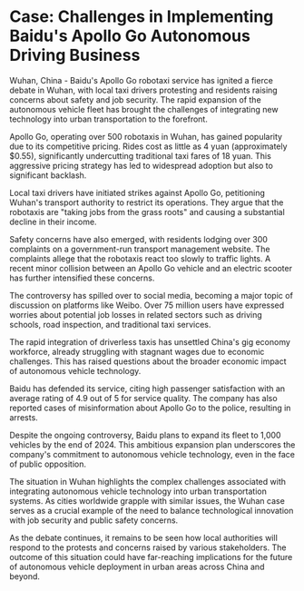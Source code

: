 # Case: Challenges in Implementing Baidu's Apollo Go Autonomous Driving Business

Wuhan, China - Baidu's Apollo Go robotaxi service has ignited a fierce debate in Wuhan, with local taxi drivers protesting and residents raising concerns about safety and job security. The rapid expansion of the autonomous vehicle fleet has brought the challenges of integrating new technology into urban transportation to the forefront.

Apollo Go, operating over 500 robotaxis in Wuhan, has gained popularity due to its competitive pricing. Rides cost as little as 4 yuan (approximately $0.55), significantly undercutting traditional taxi fares of 18 yuan. This aggressive pricing strategy has led to widespread adoption but also to significant backlash.

Local taxi drivers have initiated strikes against Apollo Go, petitioning Wuhan's transport authority to restrict its operations. They argue that the robotaxis are "taking jobs from the grass roots" and causing a substantial decline in their income.

Safety concerns have also emerged, with residents lodging over 300 complaints on a government-run transport management website. The complaints allege that the robotaxis react too slowly to traffic lights. A recent minor collision between an Apollo Go vehicle and an electric scooter has further intensified these concerns.

The controversy has spilled over to social media, becoming a major topic of discussion on platforms like Weibo. Over 75 million users have expressed worries about potential job losses in related sectors such as driving schools, road inspection, and traditional taxi services.

The rapid integration of driverless taxis has unsettled China's gig economy workforce, already struggling with stagnant wages due to economic challenges. This has raised questions about the broader economic impact of autonomous vehicle technology.

Baidu has defended its service, citing high passenger satisfaction with an average rating of 4.9 out of 5 for service quality. The company has also reported cases of misinformation about Apollo Go to the police, resulting in arrests.

Despite the ongoing controversy, Baidu plans to expand its fleet to 1,000 vehicles by the end of 2024. This ambitious expansion plan underscores the company's commitment to autonomous vehicle technology, even in the face of public opposition.

The situation in Wuhan highlights the complex challenges associated with integrating autonomous vehicle technology into urban transportation systems. As cities worldwide grapple with similar issues, the Wuhan case serves as a crucial example of the need to balance technological innovation with job security and public safety concerns.

As the debate continues, it remains to be seen how local authorities will respond to the protests and concerns raised by various stakeholders. The outcome of this situation could have far-reaching implications for the future of autonomous vehicle deployment in urban areas across China and beyond.





